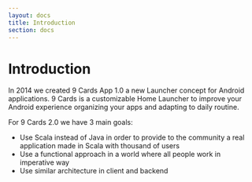 ```yaml
---
layout: docs
title: Introduction
section: docs
---
```


# Introduction

In 2014 we created 9 Cards App 1.0 a new Launcher concept for Android applications. 9 Cards is a customizable Home Launcher to improve your Android experience organizing your apps and adapting to daily routine. 

For 9 Cards 2.0 we have 3 main goals:

 * Use Scala instead of Java in order to provide to the community a real application made in Scala with thousand of users
 * Use a functional approach in a world where all people work in imperative way
 * Use similar architecture in client and backend
